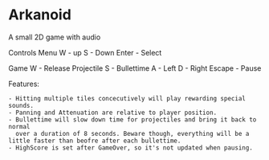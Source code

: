 # Arkanoid
 A small 2D game with audio

Controls
  Menu
	W - up
	S - Down
	Enter - Select

  Game
	W - Release Projectile
	S - Bullettime
	A - Left
	D - Right
	Escape - Pause

Features:
	
	- Hitting multiple tiles concecutively will play rewarding special sounds.
	- Panning and Attenuation are relative to player position.
	- Bullettime will slow down time for projectiles and bring it back to normal 
	  over a duration of 8 seconds. Beware though, everything will be a little faster than beofre after each bullettime.
	- HighScore is set after GameOver, so it's not updated when pausing.
